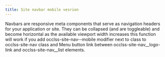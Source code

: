 ```yaml
---
title: Site navbar mobile vesrion
---
```


Navbars are responsive meta components that serve as navigation headers for your application or site. They can be collapsed (and are toggleable) and become horizontal as the available viewport width increases this function will work if you add occlss-site-nav--mobile modifier next to class to occlss-site-nav class and Menu button link between occlss-site-nav__logo-link and occlss-site-nav__list elements.
